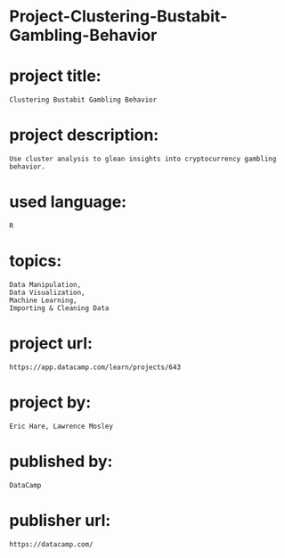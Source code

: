 # Project-Clustering-Bustabit-Gambling-Behavior

# project title:

    Clustering Bustabit Gambling Behavior

# project description:

    Use cluster analysis to glean insights into cryptocurrency gambling behavior.

# used language:

    R

# topics:

    Data Manipulation,
    Data Visualization,
    Machine Learning,
    Importing & Cleaning Data

# project url:

    https://app.datacamp.com/learn/projects/643

# project by:

    Eric Hare, Lawrence Mosley

# published by:

    DataCamp

# publisher url:

    https://datacamp.com/
